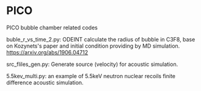 # PICO
PICO bubble chamber related codes 

buble_r_vs_time_2.py: ODEINT calculate the radius of bubble in C3F8, base on Kozynets's paper and initial condition providing by MD simulation. https://arxiv.org/abs/1906.04712

src_fliles_gen.py: Generate source (velocity) for acoustic simulation.

5.5kev_multi.py: an example of 5.5keV neutron nuclear recoils finite difference acoustic simulation.
